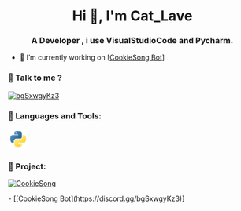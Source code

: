 <h1 align="center">Hi 👋, I'm Cat_Lave</h1>
<h3 align="center">A Developer , i use VisualStudioCode and Pycharm.</h3>

- 🔭 I’m currently working on [[CookieSong Bot](https://discord.gg/bgSxwgyKz3)]


<h3 align="left">🔗 Talk to me ?</h3>
<p align="left">
<a href="https://discord.gg/bgSxwgyKz3" target="blank"><img align="center" src="https://raw.githubusercontent.com/rahuldkjain/github-profile-readme-generator/master/src/images/icons/Social/discord.svg" alt="bgSxwgyKz3" height="30" width="40" /></a>
</p>

<h3 align="left">🔧 Languages and Tools:</h3>
<p align="left"> <a href="https://www.python.org" target="_blank" rel="noreferrer"> <img src="https://raw.githubusercontent.com/devicons/devicon/master/icons/python/python-original.svg" alt="python" width="40" height="40"/> </a> </p>

<h3 align="left">🚩 Project:</h3>
<p align="left"> <a href="https://discord.gg/mPMcHmZsdM" target="_blank" rel="noreferrer"> <img src="https://cdn.discordapp.com/attachments/1221209995832594513/1238239781859885150/CookieSongBot__Logo_CookieSong__by_lirus_12345_3.png?ex=6645d069&is=66447ee9&hm=f3c409689069818a1cca3bc2e9d673ef28a945f04500251b8575887e73fa1c3e&" alt="CookieSong" width="40" height="40"/> </a> </p> -   [[CookieSong Bot](https://discord.gg/bgSxwgyKz3)]
